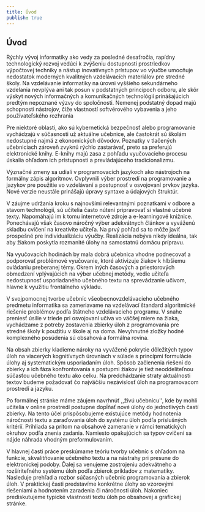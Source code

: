 ```yaml
---
title: Úvod
publish: true
---
```


## Úvod
Rýchly vývoj informatiky ako vedy za posledné desaťročia, rapídny technologický rozvoj vedúci k zvýšeniu dostupnosti prostriedkov výpočtovej techniky a nástup inovatívnych prístupov vo výučbe umocňuje nedostatok moderných kvalitných vzdelávacích materiálov pre stredné školy. Na vzdelávanie informatiky na úrovni vyššieho sekundárneho vzdelania nevplýva ani tak posun v podstatných princípoch odboru, ale skôr výskyt nových informačných a komunikačných technológií prinášajúcich predtým nepoznané výzvy do spoločnosti. Nemenej podstatný dopad majú schopnosti nástrojov, čiže vlastností softvérového vybavenia a jeho používateľského rozhrania

Pre niektoré oblasti, ako sú kybernetická bezpečnosť alebo programovanie vychádzajú v súčasnosti už aktuálne učebnice, ale častokrát sú školám nedostupné najmä z ekonomických dôvodov. Poznatky v tlačených učebniciach zároveň zvyknú rýchlo zastarávať, preto sa preferujú elektronické knihy. E-knihy majú zasa z pohľadu vyučovacieho procesu úskalia ohľadom ich prístupnosti a prevládajúceho tradicionalizmu.

Význačné zmeny sa udiali v programovacích jazykoch ako nástrojoch na formálny zápis algoritmov. Ovplyvnili výber prostredí na programovanie a jazykov pre použitie vo vzdelávaní a postupnosť v osvojovaní prvkov jazyka. Nové verzie neustále prinášajú úpravy syntaxe a údajových štruktúr.

V záujme udržania kroku s najnovšími relevantnými poznatkami v odbore a stavom technológií, sú učitelia často nútení pripravovať si vlastné učebné texty. Napomáhajú im k tomu internetové zdroje a e-learningové knižnice. Ponechávajú však časovo náročný výber adekvátnych článkov a vyváženú skladbu cvičení na kreativite učiteľa. Na prvý pohľad sa to môže javiť prospešné pre individualizáciu výučby. Realizácia nebýva nikdy ideálna, tak aby žiakom poskytla rozmanité úlohy na samostatnú domácu prípravu.

Na vyučovacích hodinách by mala dobrá učebnica vhodne podnecovať a podporovať problémové vyučovanie, ktoré aktivizuje žiakov k hlbšiemu ovládaniu preberanej témy. Okrem iných časových a priestorových obmedzení vplývajúcich na výber učebnej metódy, vedie učiteľa nedostupnosť usporiadaného učebného textu na sprevádzanie učivom, hlavne k využitiu frontálneho výkladu.

V svojpomocnej tvorbe učebníc všeobecnovzdelávacieho učebného predmetu informatika sa zameriavame na vzdelávací štandard algoritmické riešenie problémov podľa štátneho vzdelávacieho programu. V snahe preniesť úsilie v triede pri osvojovaní učiva vo väčšej miere na žiaka, vychádzame z potreby zostavenia zbierky úloh z programovania pre stredné školy k použitiu v škole aj na doma. Nevyhnutné zložky hodné komplexného posúdenia sú obsahová a formálna rovina.

Na obsah zbierky kladieme nároky na vyvážené pokrytie dôležitých typov úloh na viacerých kognitívnych úrovniach v súlade s princípmi formulácie úlohy aj systematickým usporiadaním úloh. Spôsob začlenenia riešení do zbierky a ich fáza konfrontovania s postupmi žiakov je tiež neoddeliteľnou súčasťou učebného textu ako celku. Na predchádzanie straty aktuálnosti textov budeme požadovať čo najväčšiu nezávislosť úloh na programovacom prostredí a jazyku.

Po formálnej stránke máme záujem navrhnúť ,,živú učebnicu'', kde by mohli učitelia v online prostredí postupne dopĺňať nové úlohy do jednotlivých častí zbierky. Na tento účel prispôsobujeme existujúce metódy hodnotenia náročnosti textu a zaraďovania úloh do systému úloh podľa príslušných kritérií. Prihliada sa pritom na obsahové zameranie v rámci tematických okruhov podľa znenia zadania. Namiesto opakujúcich sa typov cvičení sa nájde náhrada vhodným preformulovaním.

V hlavnej časti práce preskúmame teóriu tvorby učebníc s ohľadom na funkcie, skvalitňovanie učebného textu a na nástrahy pri presune do elektronickej podoby. Ďalej sa venujeme zostrojeniu adekvátneho a rozšíriteľného systému úloh podľa zbierok príkladov z matematiky. Nasleduje prehľad a rozbor súčasných učebníc programovania a zbierok úloh. V praktickej časti predstavíme konkrétne úlohy so vzorovými riešeniami a hodnotením zaradenia či náročnosti úloh. Nakoniec prediskutujeme typické vlastnosti textu úloh po obsahovej a grafickej stránke.